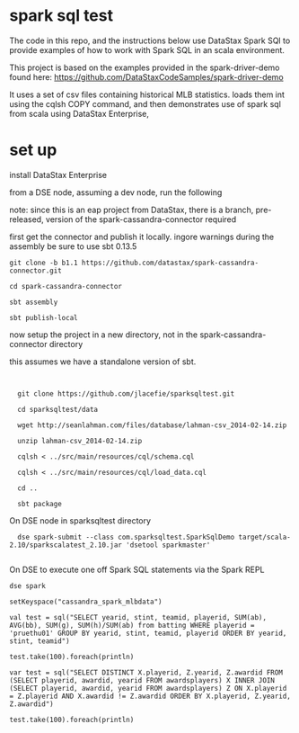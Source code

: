 spark sql test
=================

The code in this repo, and the instructions below use DataStax Spark SQl to provide examples of how to work with Spark SQL in an scala environment.

This project is based on the examples provided in the spark-driver-demo found here:  https://github.com/DataStaxCodeSamples/spark-driver-demo

It uses a set of csv files containing historical MLB statistics. loads them int using the cqlsh COPY command, and then demonstrates use of spark sql from scala using DataStax Enterprise, 

# set up

install DataStax Enterprise

from a DSE node, assuming a dev node, run the following

note: since this is an eap project from DataStax, there is a branch, pre-released, version of the spark-cassandra-connector required

first get the connector and publish it locally.  ingore warnings during the assembly
be sure to use sbt 0.13.5

```
git clone -b b1.1 https://github.com/datastax/spark-cassandra-connector.git

cd spark-cassandra-connector

sbt assembly

sbt publish-local
```

now setup the project in a new directory, not in the spark-cassandra-connector directory

this assumes we have a standalone version of sbt.  
```


  git clone https://github.com/jlacefie/sparksqltest.git

  cd sparksqltest/data

  wget http://seanlahman.com/files/database/lahman-csv_2014-02-14.zip

  unzip lahman-csv_2014-02-14.zip
  
  cqlsh < ../src/main/resources/cql/schema.cql 

  cqlsh < ../src/main/resources/cql/load_data.cql
  
  cd ..

  sbt package

```

On DSE node in sparksqltest directory 
```
  dse spark-submit --class com.sparksqltest.SparkSqlDemo target/scala-2.10/sparkscalatest_2.10.jar 'dsetool sparkmaster'
  
```

On DSE to execute one off Spark SQL statements via the Spark REPL


```
dse spark

setKeyspace("cassandra_spark_mlbdata")

val test = sql("SELECT yearid, stint, teamid, playerid, SUM(ab), AVG(bb), SUM(g), SUM(h)/SUM(ab) from batting WHERE playerid = 'pruethu01' GROUP BY yearid, stint, teamid, playerid ORDER BY yearid, stint, teamid")

test.take(100).foreach(println)

var test = sql("SELECT DISTINCT X.playerid, Z.yearid, Z.awardid FROM (SELECT playerid, awardid, yearid FROM awardsplayers) X INNER JOIN (SELECT playerid, awardid, yearid FROM awardsplayers) Z ON X.playerid = Z.playerid AND X.awardid != Z.awardid ORDER BY X.playerid, Z.yearid, Z.awardid")

test.take(100).foreach(println)

```